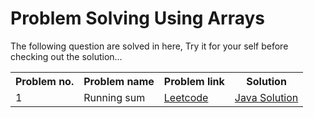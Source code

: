# Problem Solving Using Arrays

The following question are solved in here, Try it for your self before checking out the solution...

<div align="center">
    <table>
        <tr>
            <th>Problem no.</th>
            <th>Problem name</th>
            <th>Problem link</th>
            <th>Solution</th>
        </tr>
        <tr>
            <td>1</td>
            <td>Running sum</td>
            <td><a href="https://leetcode.com/problems/running-sum-of-1d-array/" title="Goto running-sum-of-1d-array">Leetcode</a></td>
            <td><a href="Running_Sum.java" title="Goto Running_Sum.java">Java Solution</a></td>
        </tr>
    </table>
</div>